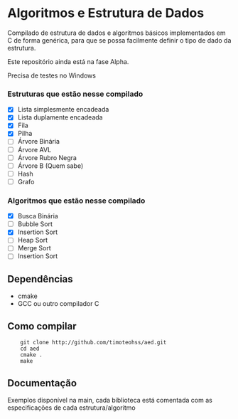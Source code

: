 # Algoritmos e Estrutura de Dados

Compilado de estrutura de dados e algoritmos básicos implementados em C de forma genérica, para que se possa facilmente definir o tipo de dado da estrutura.

Este repositório ainda está na fase Alpha.

Precisa de testes no Windows

### Estruturas que estão nesse compilado

- [x] Lista simplesmente encadeada
- [x] Lista duplamente encadeada
- [x] Fila
- [x] Pilha
- [ ] Árvore Binária
- [ ] Árvore AVL
- [ ] Árvore Rubro Negra
- [ ] Árvore B (Quem sabe)
- [ ] Hash
- [ ] Grafo

### Algoritmos que estão nesse compilado

- [x] Busca Binária
- [ ] Bubble Sort
- [x] Insertion Sort
- [ ] Heap Sort
- [ ] Merge Sort
- [ ] Insertion Sort

## Dependências

* cmake
* GCC ou outro compilador C

## Como compilar

```
    git clone http://github.com/timoteohss/aed.git
    cd aed
    cmake .
    make 
``` 

## Documentação

Exemplos disponível na main, cada biblioteca está comentada com as especificações de cada estrutura/algoritmo